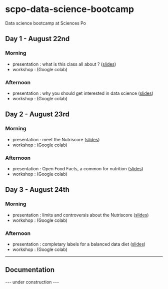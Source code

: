 # scpo-data-science-bootcamp

Data science bootcamp at Sciences Po

## Day 1 - August 22nd

### Morning

* presentation : what is this class all about ? ([slides](datactivist.coop/scpo-data-science-bootcamp/presentations/day_1/intro_class))
* workshop : (Google colab)

### Afternoon

* presentation : why you should get interested in data science ([slides](http://datactivist.coop/scpo-data-science-bootcamp/presentations/day_1/intro_datascience))
* workshop : (Google colab)

## Day 2 - August 23rd

### Morning

* presentation : meet the Nutriscore ([slides](http://datactivist.coop/scpo-data-science-bootcamp/presentations/day_2/nutriscore))
* workshop : (Google colab)

### Afternoon

* presentation : Open Food Facts, a common for nutrition ([slides](http://datactivist.coop/scpo-data-science-bootcamp/presentations/day_2/off))
* workshop : (Google colab)

## Day 3 - August 24th

### Morning

* presentation : limits and controversis about the Nutriscore ([slides](http://datactivist.coop/scpo-data-science-bootcamp/presentations/day_3/nutriscore_limits))
* workshop : (Google colab)

### Afternoon

* presentation : completary labels for a balanced data diet ([slides](http://datactivist.coop/scpo-data-science-bootcamp/presentations/day_3/alternative_indicators))
* workshop : (Google colab)

-------------------

## Documentation

--- under construction ---